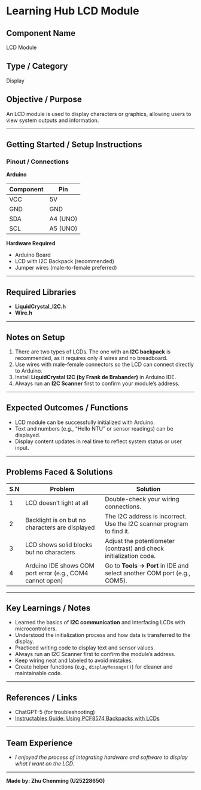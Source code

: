 # Learning Hub LCD Module

## Component Name
LCD Module

## Type / Category
Display

## Objective / Purpose
An LCD module is used to display characters or graphics, allowing users to view system outputs and information. 

---

## Getting Started / Setup Instructions

### Pinout / Connections

**Arduino**

| Component | Pin         |
| --------- | ----------- |
| VCC       | 5V          |
| GND       | GND         |
| SDA       | A4 (UNO)    |
| SCL       | A5 (UNO)    |

**Hardware Required**

* Arduino Board  
* LCD with I2C Backpack (recommended)  
* Jumper wires (male-to-female preferred)  

---

## Required Libraries
* **LiquidCrystal_I2C.h**  
* **Wire.h**  

---

## Notes on Setup
1. There are two types of LCDs. The one with an **I2C backpack** is recommended, as it requires only 4 wires and no breadboard.  
2. Use wires with male-female connectors so the LCD can connect directly to Arduino.  
3. Install **LiquidCrystal I2C (by Frank de Brabander)** in Arduino IDE.  
4. Always run an **I2C Scanner** first to confirm your module’s address.  

---

## Expected Outcomes / Functions
* LCD module can be successfully initialized with Arduino.  
* Text and numbers (e.g., “Hello NTU” or sensor readings) can be displayed.  
* Display content updates in real time to reflect system status or user input.  

---

## Problems Faced & Solutions

| S.N | Problem                                                   | Solution                                                                 |
| --- | --------------------------------------------------------- | ------------------------------------------------------------------------ |
| 1   | LCD doesn’t light at all                                  | Double-check your wiring connections.                                    |
| 2   | Backlight is on but no characters are displayed           | The I2C address is incorrect. Use the I2C scanner program to find it.    |
| 3   | LCD shows solid blocks but no characters                  | Adjust the potentiometer (contrast) and check initialization code.       |
| 4   | Arduino IDE shows COM port error (e.g., COM4 cannot open) | Go to **Tools → Port** in IDE and select another COM port (e.g., COM5).  |

---

## Key Learnings / Notes
* Learned the basics of **I2C communication** and interfacing LCDs with microcontrollers.  
* Understood the initialization process and how data is transferred to the display.  
* Practiced writing code to display text and sensor values.  
* Always run an I2C Scanner first to confirm the module’s address.  
* Keep wiring neat and labeled to avoid mistakes.  
* Create helper functions (e.g., `displayMessage()`) for cleaner and maintainable code.  

---

## References / Links
* ChatGPT-5 (for troubleshooting)  
* [Instructables Guide: Using PCF8574 Backpacks with LCDs](https://www.instructables.com/Using-PCF8574-Backpacks-With-LCDs-and-Arduino/?utm_source=chatgpt.com)  

---

## Team Experience
* *I enjoyed the process of integrating hardware and software to display what I want on the LCD.*  

---

**Made by: Zhu Chenming (U2522865G)**
